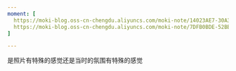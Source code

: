 ```yaml
---
moment: [
  https://moki-blog.oss-cn-chengdu.aliyuncs.com/moki-note/14023AE7-30A3-4828-BC82-EB8120C6B558_1_105_c.jpeg,
  https://moki-blog.oss-cn-chengdu.aliyuncs.com/moki-note/7DFB0BDE-52BB-47B9-ACF5-57CCC50057EF_1_105_c.jpeg
]

---
```


是照片有特殊的感觉还是当时的氛围有特殊的感觉
